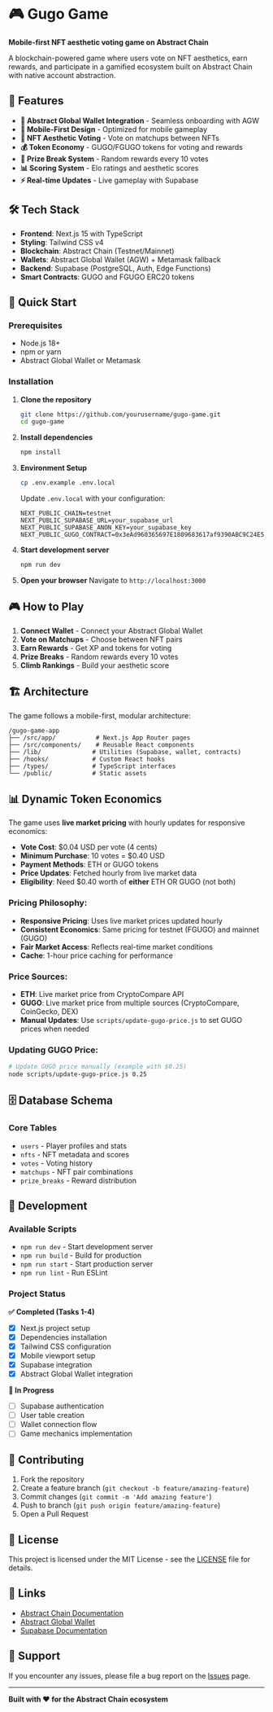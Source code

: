 # 🎮 Gugo Game

**Mobile-first NFT aesthetic voting game on Abstract Chain**

A blockchain-powered game where users vote on NFT aesthetics, earn rewards, and participate in a gamified ecosystem built on Abstract Chain with native account abstraction.

## 🌟 Features

- **🔗 Abstract Global Wallet Integration** - Seamless onboarding with AGW
- **📱 Mobile-First Design** - Optimized for mobile gameplay
- **🎯 NFT Aesthetic Voting** - Vote on matchups between NFTs
- **💰 Token Economy** - GUGO/FGUGO tokens for voting and rewards
- **🎁 Prize Break System** - Random rewards every 10 votes
- **📊 Scoring System** - Elo ratings and aesthetic scores
- **⚡ Real-time Updates** - Live gameplay with Supabase

## 🛠 Tech Stack

- **Frontend**: Next.js 15 with TypeScript
- **Styling**: Tailwind CSS v4
- **Blockchain**: Abstract Chain (Testnet/Mainnet)
- **Wallets**: Abstract Global Wallet (AGW) + Metamask fallback
- **Backend**: Supabase (PostgreSQL, Auth, Edge Functions)
- **Smart Contracts**: GUGO and FGUGO ERC20 tokens

## 🚀 Quick Start

### Prerequisites

- Node.js 18+ 
- npm or yarn
- Abstract Global Wallet or Metamask

### Installation

1. **Clone the repository**
   ```bash
   git clone https://github.com/yourusername/gugo-game.git
   cd gugo-game
   ```

2. **Install dependencies**
   ```bash
   npm install
   ```

3. **Environment Setup**
   ```bash
   cp .env.example .env.local
   ```
   
   Update `.env.local` with your configuration:
   ```env
   NEXT_PUBLIC_CHAIN=testnet
   NEXT_PUBLIC_SUPABASE_URL=your_supabase_url
   NEXT_PUBLIC_SUPABASE_ANON_KEY=your_supabase_key
   NEXT_PUBLIC_GUGO_CONTRACT=0x3eAd960365697E1809683617af9390ABC9C24E56
   ```

4. **Start development server**
   ```bash
   npm run dev
   ```

5. **Open your browser**
   Navigate to `http://localhost:3000`

## 🎮 How to Play

1. **Connect Wallet** - Connect your Abstract Global Wallet
2. **Vote on Matchups** - Choose between NFT pairs
3. **Earn Rewards** - Get XP and tokens for voting
4. **Prize Breaks** - Random rewards every 10 votes
5. **Climb Rankings** - Build your aesthetic score

## 🏗 Architecture

The game follows a mobile-first, modular architecture:

```
/gugo-game-app
├── /src/app/           # Next.js App Router pages
├── /src/components/    # Reusable React components
├── /lib/              # Utilities (Supabase, wallet, contracts)
├── /hooks/            # Custom React hooks
├── /types/            # TypeScript interfaces
└── /public/           # Static assets
```

## 📊 Dynamic Token Economics

The game uses **live market pricing** with hourly updates for responsive economics:

- **Vote Cost**: $0.04 USD per vote (4 cents)
- **Minimum Purchase**: 10 votes = $0.40 USD
- **Payment Methods**: ETH or GUGO tokens  
- **Price Updates**: Fetched hourly from live market data
- **Eligibility**: Need $0.40 worth of **either** ETH OR GUGO (not both)

### Pricing Philosophy:
- **Responsive Pricing**: Uses live market prices updated hourly
- **Consistent Economics**: Same pricing for testnet (FGUGO) and mainnet (GUGO)
- **Fair Market Access**: Reflects real-time market conditions
- **Cache**: 1-hour price caching for performance

### Price Sources:
- **ETH**: Live market price from CryptoCompare API
- **GUGO**: Live market price from multiple sources (CryptoCompare, CoinGecko, DEX)
- **Manual Updates**: Use `scripts/update-gugo-price.js` to set GUGO prices when needed

### Updating GUGO Price:
```bash
# Update GUGO price manually (example with $0.25)
node scripts/update-gugo-price.js 0.25
```

## 🗄️ Database Schema

### Core Tables
- `users` - Player profiles and stats
- `nfts` - NFT metadata and scores
- `votes` - Voting history
- `matchups` - NFT pair combinations
- `prize_breaks` - Reward distribution

## 🔧 Development

### Available Scripts

- `npm run dev` - Start development server
- `npm run build` - Build for production
- `npm run start` - Start production server
- `npm run lint` - Run ESLint

### Project Status

**✅ Completed (Tasks 1-4)**
- [x] Next.js project setup
- [x] Dependencies installation
- [x] Tailwind CSS configuration
- [x] Mobile viewport setup
- [x] Supabase integration
- [x] Abstract Global Wallet integration

**🚧 In Progress**
- [ ] Supabase authentication
- [ ] User table creation
- [ ] Wallet connection flow
- [ ] Game mechanics implementation

## 🤝 Contributing

1. Fork the repository
2. Create a feature branch (`git checkout -b feature/amazing-feature`)
3. Commit changes (`git commit -m 'Add amazing feature'`)
4. Push to branch (`git push origin feature/amazing-feature`)
5. Open a Pull Request

## 📜 License

This project is licensed under the MIT License - see the [LICENSE](LICENSE) file for details.

## 🔗 Links

- [Abstract Chain Documentation](https://docs.abs.xyz/)
- [Abstract Global Wallet](https://docs.abs.xyz/abstract-global-wallet/)
- [Supabase Documentation](https://supabase.com/docs)

## 🐛 Support

If you encounter any issues, please file a bug report on the [Issues](https://github.com/yourusername/gugo-game/issues) page.

---

**Built with ❤️ for the Abstract Chain ecosystem**
